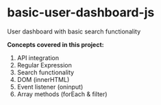 # basic-user-dashboard-js
User dashboard with basic search functionality

**Concepts covered in this project:**
1. API integration
2. Regular Expression
3. Search functionality
4. DOM (innerHTML)
5. Event listener (oninput)
6. Array methods (forEach & filter)
